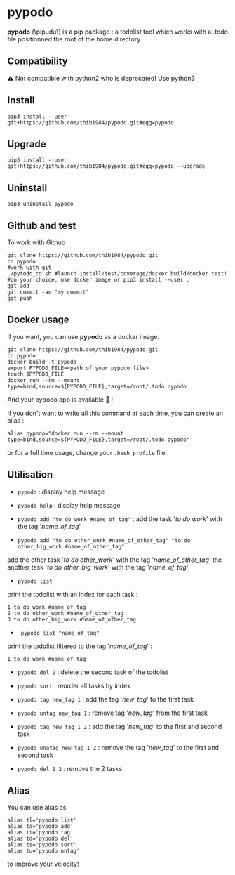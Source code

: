 # pypodo

**pypodo** (\pipudu\\) is a pip package : a todolist tool which works with a .todo file positionned the root of the home directory

## Compatibility

:warning: Not compatible with python2 who is deprecated! Use python3

## Install

```
pip3 install --user git+https://github.com/thib1984/pypodo.git#egg=pypodo
```

## Upgrade

```
pip3 install --user git+https://github.com/thib1984/pypodo.git#egg=pypodo --upgrade
```

## Uninstall

```
pip3 uninstall pypodo
```

## Github and test

To work with Github
```
git clone https://github.com/thib1984/pypodo.git
cd pypodo
#work with git
./pytodo_cd.sh #launch install/test/coverage/docker build/docker test!
#on your choice, use docker image or pip3 install --user .
git add .
git commit -am "my commit"
git push
```

## Docker usage

If you want, you can use **pypodo** as a docker image.

```
git clone https://github.com/thib1984/pypodo.git
cd pypodo
docker build -t pypodo .
export PYPODO_FILE=<path of your pypodo file>
touch $PYPODO_FILE
docker run --rm --mount type=bind,source=${PYPODO_FILE},target=/root/.todo pypodo
```
And your pypodo app is available 🤘 ! 

If you don't want to write all this command at each time, you can create an alias : 
```
alias pypodo="docker run --rm --mount type=bind,source=${PYPODO_FILE},target=/root/.todo pypodo"
```

or for a full time usage, change your ```.bash_profile``` file.

## Utilisation

- ``pypodo`` : display help message

- ``pypodo help`` : display help message

- ``pypodo add "to do work #name_of_tag"`` : add the task '_to do work_' with the tag '_name_of_tag_'

- ``pypodo add "to do other_work #name_of_other_tag" "to do other_big_work #name_of_other_tag"``

add the other task '_to do other_work_' with the tag '_name_of_other_tag_' the another task '_to do other_big_work_' with the tag '_name_of_tag_'

- ``pypodo list`` 

print the todolist with an index for each task :

```
1 to do work #name_of_tag
2 to do other_work #name_of_other_tag
3 to do other_big_work #name_of_other_tag
```


- `` pypodo list "name_of_tag"``

print the todolist filtered to the tag '_name_of_tag_' :

```
1 to do work #name_of_tag
```

- ``pypodo del 2``  : delete the second task of the todolist

- ``pypodo sort`` :  reorder all tasks by index

- ``pypodo tag new_tag 1`` : add the tag '_new_tag_' to the first task

- ``pypodo untag new_tag 1`` : remove tag '_new_tag_' from the first task

- ``pypodo tag new_tag 1 2`` : add the tag '_new_tag_' to the first and second task

- ``pypodo unatag new_tag 1 2`` : remove the tag '_new_tag_' to the first and second task

- ``pypodo del 1 2`` : remove the 2 tasks 

## Alias

You can use alias as

```
alias tl='pypodo list'
alias ta='pypodo add'
alias tt='pypodo tag'
alias td='pypodo del'
alias ts='pypodo sort'
alias tu='pypodo untag'
```
to improve your velocity!
